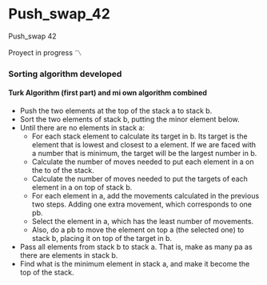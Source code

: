 # Push_swap_42
Push_swap 42


Proyect in progress :part_alternation_mark:

### Sorting algorithm developed
#### Turk Algorithm (first part) and mi own algorithm combined
- Push the two elements at the top of the stack a to stack b.
- Sort the two elements of stack b, putting the minor element below.
- Until there are no elements in stack a:
    - For each stack element to calculate its target in b. Its target is the element that is lowest and closest to a element. If we are faced with a number that is minimum, the target will be the largest number in b.
    - Calculate the number of moves needed to put each element in a on the to of the stack.
    - Calculate the number of moves needed to put the targets of each element in a on top of stack b.
    - For each element in a, add the movements calculated in the previous two steps. Adding one extra movement, which corresponds to one pb.
    - Select the element in a, which has the least number of movements.
    - Also, do a pb to move the element on top a (the selected one) to stack b, placing it on top of the target in b.
- Pass all elements from stack b to stack a. That is, make as many pa as there are elements in stack b.
- Find what is the minimum element in stack a, and make it become the top of the stack.
